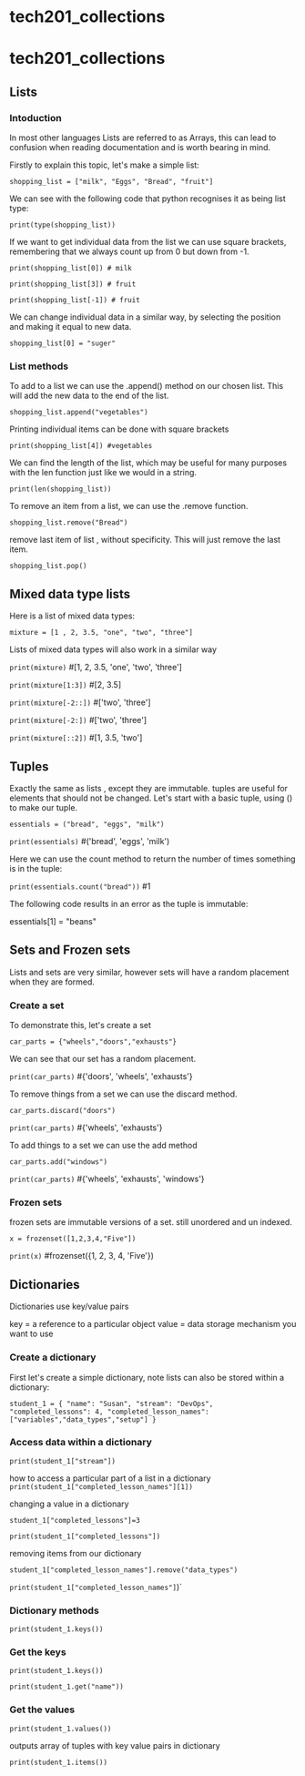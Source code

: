 # tech201_collections
# tech201_collections
## Lists
### Intoduction

In most other languages Lists are referred to as Arrays, this can lead to confusion when reading documentation and is worth bearing in mind.

Firstly to explain this topic, let's make a simple list:

`shopping_list = ["milk", "Eggs", "Bread", "fruit"]`

We can see with the following code that python recognises it as being list type:

`print(type(shopping_list))`

If we want to get individual data from the list we can use square brackets, remembering that we always count up from 0 but down from -1.

 `print(shopping_list[0]) # milk`

 `print(shopping_list[3]) # fruit`

 `print(shopping_list[-1]) # fruit`
 
We can change individual data in a similar way, by selecting the position and making it equal to new data.

 `shopping_list[0] = "suger"`


### List methods

 To add to a list we can use the .append() method on our chosen list. This will add the new data to the end of the list.

 `shopping_list.append("vegetables")`

 Printing individual items can be done with square brackets
 
 `print(shopping_list[4]) #vegetables`

 We can find the length of the list, which may be useful for many purposes with the len function just like we would in a string.

 `print(len(shopping_list))`

 To remove an item from a list, we can use the .remove function.

 `shopping_list.remove("Bread")`

 remove last item of list , without specificity. This will just remove the last item.

 `shopping_list.pop()`

## Mixed data type lists
 Here is a list of mixed data types:

 `mixture = [1 , 2, 3.5, "one", "two", "three"]`

 Lists of mixed data types will also work in a similar way

 `print(mixture)` #[1, 2, 3.5, 'one', 'two', 'three']

 `print(mixture[1:3])` #[2, 3.5]

 `print(mixture[-2::])` #['two', 'three']

 `print(mixture[-2:])` #['two', 'three']

 `print(mixture[::2])` #[1, 3.5, 'two']

## Tuples

 Exactly the same as lists , except they are immutable.
 tuples are useful for elements that should not be changed.
 Let's start with a basic tuple, using () to make our tuple.

 `essentials = ("bread", "eggs", "milk")` 

 `print(essentials)` #('bread', 'eggs', 'milk')

 Here we can use the count method to return the number of times something is in the tuple:
 
 `print(essentials.count("bread"))` #1

 The following code results in an error as the tuple is immutable:

 essentials[1] = "beans"
 
## Sets and Frozen sets

 Lists and sets are very similar, however sets will have a random placement when they are formed.

### Create a set
 To demonstrate this, let's create a set

 `car_parts = {"wheels","doors","exhausts"}`

 We can see that our set has a random placement.

 `print(car_parts)` #{'doors', 'wheels', 'exhausts'}

 To remove things from a set we can use the discard method.

 `car_parts.discard("doors")`

 `print(car_parts)` #{'wheels', 'exhausts'}

 To add things to a set we can use the add method

 `car_parts.add("windows")`

 `print(car_parts)` #{'wheels', 'exhausts', 'windows'}

### Frozen sets

 frozen sets are immutable versions of a set. still unordered and un indexed.

 `x = frozenset([1,2,3,4,"Five"])`

 `print(x)` #frozenset({1, 2, 3, 4, 'Five'})
 
## Dictionaries

 Dictionaries use key/value pairs

 key = a reference to a particular object
 value = data storage mechanism you want to use

### Create a dictionary
First let's create a simple dictionary, note lists can also be stored within a dictionary:

`student_1 = {
    "name": "Susan",
    "stream": "DevOps",
    "completed_lessons": 4,
    "completed_lesson_names": ["variables","data_types","setup"]
}`

### Access data within a dictionary

`print(student_1["stream"])`

 how to access a particular part of a list in a dictionary
`print(student_1["completed_lesson_names"][1])`

changing a value in a dictionary

`student_1["completed_lessons"]=3`

`print(student_1["completed_lessons"])`

removing items from our dictionary

`student_1["completed_lesson_names"].remove("data_types")`

`print(student_1["completed_lesson_names"]`)`

### Dictionary methods

`print(student_1.keys())`



### Get the keys

`print(student_1.keys())`

`print(student_1.get("name"))`

### Get the values

`print(student_1.values())`

outputs array of tuples with key value pairs in dictionary

`print(student_1.items())`